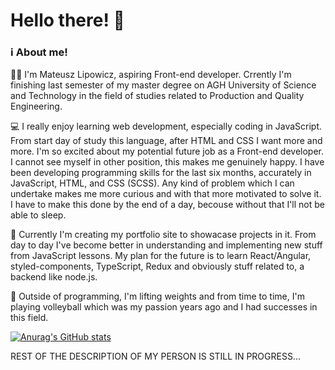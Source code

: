 # Hello there! 👋

### ℹ️ About me!

🧑‍🎓  I'm Mateusz Lipowicz, aspiring Front-end developer. Crrently I'm finishing last semester of my master degree on AGH University of Science and Technology in the field of studies related to Production and Quality Engineering. 

💻  I really enjoy learning web development, especially coding in JavaScript. From start day of study this language, after HTML and CSS I want more and more. I'm so excited about my potential future job as a Front-end developer. I cannot see myself in other position, this makes me genuinely happy. I have been developing programming skills for the last six months, accurately in JavaScript, HTML, and CSS (SCSS). Any kind of problem which I can undertake makes me more curious and with that more motivated to solve it. I have to make this done by the end of a day, becouse without that I'll not be able to sleep.

🧔  Currently I'm creating my portfolio site to showacase projects in it. From day to day I've become better in understanding and implementing new stuff from JavaScript lessons. My plan for the future is to learn React/Angular, styled-components, TypeScript, Redux and obviously stuff related to, a backend like node.js. 

🏐  Outside of programming, I'm lifting weights and from time to time, I'm playing volleyball which was my passion years ago and I had successes in this field. 


[![Anurag's GitHub stats](https://github-readme-stats.vercel.app/api?username=matlipowicz)](https://github.com/anuraghazra/github-readme-stats)

REST OF THE DESCRIPTION OF MY PERSON IS STILL IN PROGRESS...
